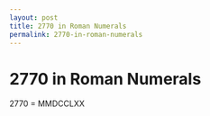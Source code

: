```yaml
---
layout: post
title: 2770 in Roman Numerals
permalink: 2770-in-roman-numerals
---
```


# 2770 in Roman Numerals

2770 = MMDCCLXX
